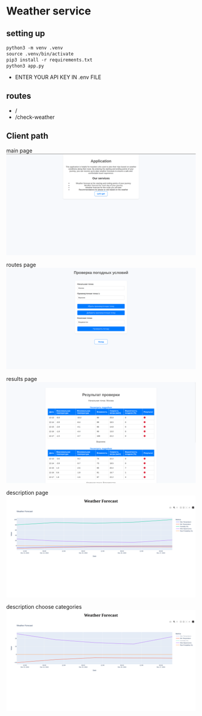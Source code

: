 # Weather service

## setting up
```
python3 -m venv .venv
source .venv/bin/activate
pip3 install -r requirements.txt
python3 app.py
```
* ENTER YOUR API KEY IN .env FILE

## routes
* /
* /check-weather

## Client path
main page
![alt text](img/index.png)

routes page
![alt text](img/routes.png)

results page
![alt text](img/results.png)

description page
![alt text](img/description.png)

description choose categories
![alt text](img/desc2.png)

